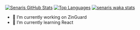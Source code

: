 [![Senaris GitHub Stats](https://github-readme-stats.vercel.app/api?username=senaris&count_private=true&show_icon=true&theme=radical)](https://github.com/anuraghazra/github-readme-stats)
[![Top Languages](https://github-readme-stats.vercel.app/api/top-langs/?username=senaris&count_private=true&show_icon=true&theme=radical)](https://github.com/anuraghazra/github-readme-stats)
[![senaris waka stats](https://github-readme-stats.vercel.app/api/wakatime?username=senaris&theme=radical)](https://github.com/anuraghazra/github-readme-stats)


- 🔭 I’m currently working on ZinGuard
- 🌱 I’m currently learning React
